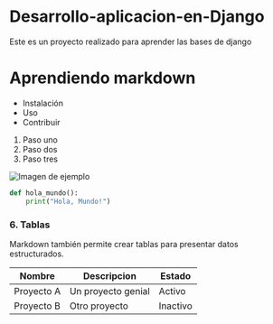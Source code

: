 # Desarrollo-aplicacion-en-Django
Este es un proyecto realizado para aprender las bases de django






# Aprendiendo markdown
- Instalación
- Uso
- Contribuir
1. Paso uno
2. Paso dos
3. Paso tres

![Imagen de ejemplo]()
```python
def hola_mundo():
    print("Hola, Mundo!")
```

### 6. **Tablas**
Markdown también permite crear tablas para presentar datos estructurados.


| Nombre     | Descripcion         | Estado   |
|------------|---------------------|----------|
| Proyecto A | Un proyecto genial  | Activo   |
| Proyecto B | Otro proyecto       | Inactivo |




